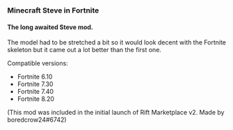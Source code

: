### Minecraft Steve in Fortnite
#### The long awaited Steve mod.
The model had to be stretched a bit so it would look decent with the Fortnite skeleton but it came out a lot better than the first one.

Compatible versions:
- Fortnite 6.10
- Fortnite 7.30
- Fortnite 7.40
- Fortnite 8.20

(This mod was included in the initial launch of Rift Marketplace v2. Made by boredcrow24#6742)
